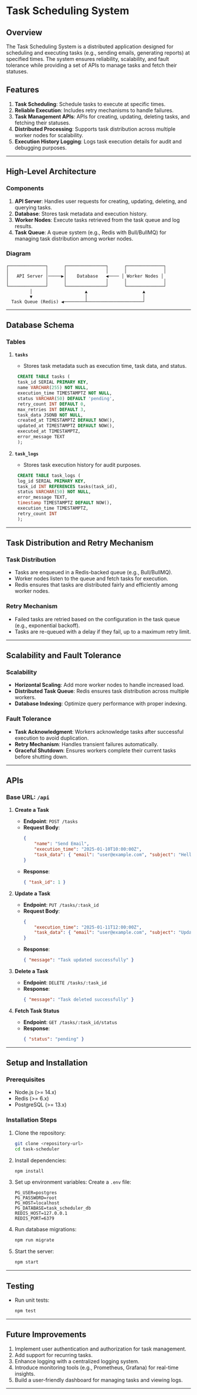 # Task Scheduling System

## Overview
The Task Scheduling System is a distributed application designed for scheduling and executing tasks (e.g., sending emails, generating reports) at specified times. The system ensures reliability, scalability, and fault tolerance while providing a set of APIs to manage tasks and fetch their statuses.

## Features
1. **Task Scheduling**: Schedule tasks to execute at specific times.
2. **Reliable Execution**: Includes retry mechanisms to handle failures.
3. **Task Management APIs**: APIs for creating, updating, deleting tasks, and fetching their statuses.
4. **Distributed Processing**: Supports task distribution across multiple worker nodes for scalability.
5. **Execution History Logging**: Logs task execution details for audit and debugging purposes.

---

## High-Level Architecture

### Components
1. **API Server**: Handles user requests for creating, updating, deleting, and querying tasks.
2. **Database**: Stores task metadata and execution history.
3. **Worker Nodes**: Execute tasks retrieved from the task queue and log results.
4. **Task Queue**: A queue system (e.g., Redis with Bull/BullMQ) for managing task distribution among worker nodes.

### Diagram
```
┌──────────────┐      ┌───────────────┐      ┌──────────────┐
│              │      │               │      │              │
│   API Server │─────▶│    Database   ◀──── │ Worker Nodes │
│              │      │               │      │              │
└──────────────┘      └───────────────┘      └──────────────┘
         │                    ▲                     ▲
         ▼                    │                     │
  Task Queue (Redis) ◀────────┴─────────────────────┘
```

---

## Database Schema

### Tables
1. **`tasks`**
   - Stores task metadata such as execution time, task data, and status.
   ```sql
    CREATE TABLE tasks (
    task_id SERIAL PRIMARY KEY,
    name VARCHAR(255) NOT NULL,
    execution_time TIMESTAMPTZ NOT NULL,
    status VARCHAR(50) DEFAULT 'pending',
    retry_count INT DEFAULT 0,
    max_retries INT DEFAULT 3,
    task_data JSONB NOT NULL,
    created_at TIMESTAMPTZ DEFAULT NOW(),
    updated_at TIMESTAMPTZ DEFAULT NOW(),
    executed_at TIMESTAMPTZ,
    error_message TEXT
    );
   ```

2. **`task_logs`**
   - Stores task execution history for audit purposes.
   ```sql
    CREATE TABLE task_logs (
    log_id SERIAL PRIMARY KEY,
    task_id INT REFERENCES tasks(task_id),
    status VARCHAR(50) NOT NULL,
    error_message TEXT,
    timestamp TIMESTAMPTZ DEFAULT NOW(),
    execution_time TIMESTAMPTZ,
    retry_count INT
    );
   ```

---

## Task Distribution and Retry Mechanism

### Task Distribution
- Tasks are enqueued in a Redis-backed queue (e.g., Bull/BullMQ).
- Worker nodes listen to the queue and fetch tasks for execution.
- Redis ensures that tasks are distributed fairly and efficiently among worker nodes.

### Retry Mechanism
- Failed tasks are retried based on the configuration in the task queue (e.g., exponential backoff).
- Tasks are re-queued with a delay if they fail, up to a maximum retry limit.

---

## Scalability and Fault Tolerance

### Scalability
- **Horizontal Scaling**: Add more worker nodes to handle increased load.
- **Distributed Task Queue**: Redis ensures task distribution across multiple workers.
- **Database Indexing**: Optimize query performance with proper indexing.

### Fault Tolerance
- **Task Acknowledgment**: Workers acknowledge tasks after successful execution to avoid duplication.
- **Retry Mechanism**: Handles transient failures automatically.
- **Graceful Shutdown**: Ensures workers complete their current tasks before shutting down.

---

## APIs

### Base URL: `/api`

1. **Create a Task**
   - **Endpoint**: `POST /tasks`
   - **Request Body**:
     ```json
     {
         "name": "Send Email",
         "execution_time": "2025-01-10T10:00:00Z",
         "task_data": { "email": "user@example.com", "subject": "Hello!" }
     }
     ```
   - **Response**:
     ```json
     { "task_id": 1 }
     ```

2. **Update a Task**
   - **Endpoint**: `PUT /tasks/:task_id`
   - **Request Body**:
     ```json
     {
         "execution_time": "2025-01-11T12:00:00Z",
         "task_data": { "email": "user@example.com", "subject": "Updated!" }
     }
     ```
   - **Response**:
     ```json
     { "message": "Task updated successfully" }
     ```

3. **Delete a Task**
   - **Endpoint**: `DELETE /tasks/:task_id`
   - **Response**:
     ```json
     { "message": "Task deleted successfully" }
     ```

4. **Fetch Task Status**
   - **Endpoint**: `GET /tasks/:task_id/status`
   - **Response**:
     ```json
     { "status": "pending" }
     ```

---

## Setup and Installation

### Prerequisites
- Node.js (>= 14.x)
- Redis (>= 6.x)
- PostgreSQL (>= 13.x)

### Installation Steps
1. Clone the repository:
   ```bash
   git clone <repository-url>
   cd task-scheduler
   ```

2. Install dependencies:
   ```bash
   npm install
   ```

3. Set up environment variables:
   Create a `.env` file:
   ```env
   PG_USER=postgres
   PG_PASSWORD=root
   PG_HOST=localhost
   PG_DATABASE=task_scheduler_db
   REDIS_HOST=127.0.0.1
   REDIS_PORT=6379
   ```

4. Run database migrations:
   ```bash
   npm run migrate
   ```

5. Start the server:
   ```bash
   npm start
   ```

---

## Testing
- Run unit tests:
  ```bash
  npm test
  ```

---

## Future Improvements
1. Implement user authentication and authorization for task management.
2. Add support for recurring tasks.
3. Enhance logging with a centralized logging system.
4. Introduce monitoring tools (e.g., Prometheus, Grafana) for real-time insights.
5. Build a user-friendly dashboard for managing tasks and viewing logs.

---

